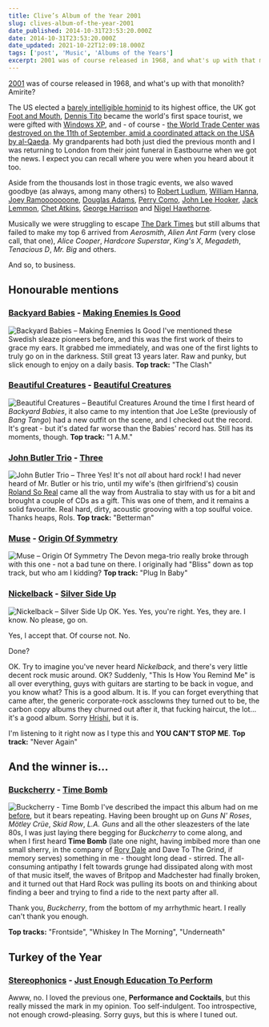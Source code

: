 ```yaml
---
title: Clive’s Album of the Year 2001
slug: clives-album-of-the-year-2001
date_published: 2014-10-31T23:53:20.000Z
date: 2014-10-31T23:53:20.000Z
date_updated: 2021-10-22T12:09:18.000Z
tags: ['post', 'Music', 'Albums of the Years']
excerpt: 2001 was of course released in 1968, and what's up with that monolith? Amirite?
---
```


[2001](http://en.wikipedia.org/wiki/2001:_A_Space_Odyssey_%28film%29) was of course released in 1968, and what's up with that monolith? Amirite?

The US elected a [barely intelligible hominid](http://en.wikipedia.org/wiki/George_W._Bush) to its highest office, the UK got [Foot and Mouth](http://en.wikipedia.org/wiki/2001_United_Kingdom_foot-and-mouth_outbreak), [Dennis Tito](http://en.wikipedia.org/wiki/Dennis_Tito) became the world's first space tourist, we were gifted with [Windows XP](http://en.wikipedia.org/wiki/Windows_XP), and - of course - [the World Trade Center was destroyed on the 11th of September, amid a coordinated attack on the USA by al-Qaeda](http://en.wikipedia.org/wiki/September_11_attacks). My grandparents had both just died the previous month and I was returning to London from their joint funeral in Eastbourne when we got the news. I expect you can recall where you were when you heard about it too.

Aside from the thousands lost in those tragic events, we also waved goodbye (as always, among many others) to [Robert Ludlum](http://en.wikipedia.org/wiki/Robert_Ludlum), [William Hanna](http://en.wikipedia.org/wiki/William_Hanna), [Joey Ramooooooone](http://en.wikipedia.org/wiki/Joey_Ramone), [Douglas Adams](http://en.wikipedia.org/wiki/Douglas_Adams), [Perry Como](http://en.wikipedia.org/wiki/Perry_Como), [John Lee Hooker](http://en.wikipedia.org/wiki/John_Lee_Hooker), [Jack Lemmon](http://en.wikipedia.org/wiki/Jack_Lemmon), [Chet Atkins](http://en.wikipedia.org/wiki/Chet_Atkins), [George Harrison](http://en.wikipedia.org/wiki/George_Harrison) and [Nigel Hawthorne](http://en.wikipedia.org/wiki/Nigel_Hawthorne).

Musically we were struggling to escape [The Dark Times](/the-dark-times/) but still albums that failed to make my top 6 arrived from *Aerosmith*, *Alien Ant Farm* (very close call, that one), *Alice Cooper*, *Hardcore Superstar*, *King's X*, *Megadeth*, *Tenacious D*, *Mr. Big* and others.

And so, to business.

## Honourable mentions

### [Backyard Babies](http://www.backyardbabies.com/) - [Making Enemies Is Good](http://www.amazon.co.uk/Making-Enemies-Good-Backyard-Babies/dp/B00005EBSZ/)

![Backyard Babies – Making Enemies Is Good](/public/images/2020/06/backyard-babies_making-enemies-is-good.jpg) I've mentioned these Swedish sleaze pioneers before, and this was the first work of theirs to grace my ears. It grabbed me immediately, and was one of the first lights to truly go on in the darkness. Still great 13 years later. Raw and punky, but slick enough to enjoy on a daily basis. **Top track:** "The Clash"

### [Beautiful Creatures](http://en.wikipedia.org/wiki/Beautiful_Creatures_%28band%29) - [Beautiful Creatures](http://www.amazon.co.uk/Beautiful-Creatures/dp/B00005N82Q/)

![Beautiful Creatures – Beautiful Creatures](/public/images/2020/06/beautiful-creatures_beautiful-creatures-1.jpg) Around the time I first heard of *Backyard Babies*, it also came to my intention that Joe LeSte (previously of *Bang Tango*) had a new outfit on the scene, and I checked out the record. It's great - but it's dated far worse than the Babies' record has. Still has its moments, though. **Top track:** "1 A.M."

### [John Butler Trio](http://johnbutlertrio.com/) - [Three](http://www.amazon.co.uk/Three-John-Butler-Trio/dp/B0041HU3UU/)

![John Butler Trio – Three](/public/images/2020/06/john-butler-trio_three.jpg) Yes! It's not *all* about hard rock! I had never heard of Mr. Butler or his trio, until my wife's (then girlfriend's) cousin [Roland So Real](http://twitter.com/rolandsoreal) came all the way from Australia to stay with us for a bit and brought a couple of CDs as a gift. This was one of them, and it remains a solid favourite. Real hard, dirty, acoustic grooving with a top soulful voice. Thanks heaps, Rols. **Top track:** "Betterman"

### [Muse](http://www.muse.mu) - [Origin Of Symmetry](http://www.amazon.co.uk/Origin-Symmetry-Muse/dp/B0000CG3K6/)

![Muse – Origin Of Symmetry](/public/images/2020/06/muse_origin-of-symmetry.jpg) The Devon mega-trio really broke through with this one - not a bad tune on there. I originally had "Bliss" down as top track, but who am I kidding? **Top track:** "Plug In Baby"

### [Nickelback](http://www.nickelback.com/) - [Silver Side Up](http://www.amazon.co.uk/Silver-Side-Up-Nickelback/dp/B00005NY53/)

![Nickelback – Silver Side Up](/public/images/2020/06/nickelback_silver-side-up.jpg) OK. Yes. Yes, you're right. Yes, they are. I know. No please, go on.

Yes, I accept that. Of course not. No.

Done?

OK. Try to imagine you've never heard *Nickelback*, and there's very little decent rock music around. OK? Suddenly, "This Is How You Remind Me" is all over everything, guys with guitars are starting to be back in vogue, and you know what? This is a good album. It is. If you can forget everything that came after, the generic corporate-rock assclowns they turned out to be, the carbon copy albums they churned out after it, that fucking haircut, the lot… it's a good album. Sorry [Hrishi](http://twitter.com/hrishio), but it is.

I'm listening to it right now as I type this and **YOU CAN'T STOP ME**. **Top track:** "Never Again"

## And the winner is…

### [Buckcherry](http://www.buckcherry.com/) - [Time Bomb](http://www.amazon.co.uk/Time-Bomb-Buckcherry/dp/B00005B7E4/)
![Buckcherry - Time Bomb](/public/images/2020/06/buckcherry_time-bomb.jpeg)
I've described the impact this album had on me [before](/the-dark-times/), but it bears repeating. Having been brought up on *Guns N' Roses*, *Mötley Crüe*, *Skid Row*, *L.A. Guns* and all the other sleazesters of the late 80s, I was just laying there begging for *Buckcherry* to come along, and when I first heard **Time Bomb** (late one night, having imbibed more than one small sherry, in the company of [Rory Dale](http://twitter.com/rorydale) and Dave To The Grind, if memory serves) something in me - thought long dead - stirred. The all-consuming antipathy I felt towards grunge had dissipated along with most of that music itself, the waves of Britpop and Madchester had finally broken, and it turned out that Hard Rock was pulling its boots on and thinking about finding a beer and trying to find a ride to the next party after all.

Thank you, *Buckcherry*, from the bottom of my arrhythmic heart. I really can't thank you enough.

**Top tracks:** "Frontside", "Whiskey In The Morning", "Underneath"

## Turkey of the Year

### [Stereophonics](http://www.stereophonics.com/) - [Just Enough Education To Perform](http://www.amazon.co.uk/Just-Enough-Education-Perform-Stereophonics/dp/B00005RT80/)

Awww, no. I loved the previous one, **Performance and Cocktails**, but this really missed the mark in my opinion. Too self-indulgent. Too introspective, not enough crowd-pleasing. Sorry guys, but this is where I tuned out.
